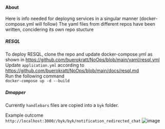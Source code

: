 #### About
Here is info needed for deployng services in a singular manner (docker-compose.yml will follow)
The yaml files from different repos have been written, concidering its own repo stucture 

##### RESQL
To deploy RESQL, clone the repo and update docker-compose.yml as shown in https://github.com/buerokratt/NoOps/blob/main/yaml/resql.yml  
Update `application.yml` according to https://github.com/buerokratt/NoOps/blob/main/docs/resql.md  
Run the following command   
`docker-compose up -d --build`

##### Dmapper  
Currently `handlebars` files are copied into a `byk` folder.

Example outcome  
`http://localhost:3000//byk/byk/notification_redirected_chat`
![image](https://user-images.githubusercontent.com/101868197/219674765-155cdd52-df07-4cb7-92da-bef6621aa246.png)

